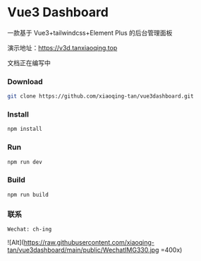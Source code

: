 # Vue3 Dashboard

一款基于 Vue3+tailwindcss+Element Plus 的后台管理面板

演示地址：<https://v3d.tanxiaoqing.top>

文档正在编写中

### Download

```sh
git clone https://github.com/xiaoqing-tan/vue3dashboard.git
```

### Install
```sh
npm install
```

### Run
```sh
npm run dev
```

### Build
```sh
npm run build
```
### 联系

```
Wechat: ch-ing
```
![Alt](https://raw.githubusercontent.com/xiaoqing-tan/vue3dashboard/main/public/WechatIMG330.jpg =400x) 

